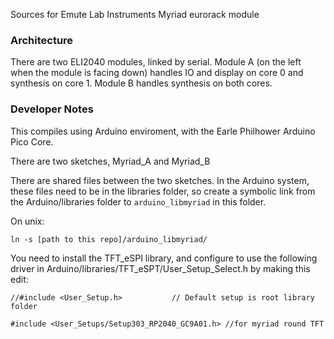 Sources for Emute Lab Instruments Myriad eurorack module

### Architecture

There are two ELI2040 modules, linked by serial.  Module A (on the left when the module is facing down) handles IO and display on core 0 and synthesis on core 1. Module B handles synthesis on both cores.


### Developer Notes

This compiles using Arduino enviroment, with the Earle Philhower Arduino Pico Core.

There are two sketches, Myriad_A and Myriad_B

There are shared files between the two sketches.  In the Arduino system, these files need to be in the libraries folder, so create a symbolic link from the Arduino/libraries folder to ```arduino_libmyriad``` in this folder.

On unix: 

```
ln -s [path to this repo]/arduino_libmyriad/ 
```

You need to install the TFT_eSPI library, and configure to use the following driver in Arduino/libraries/TFT_eSPT/User_Setup_Select.h by making this edit:

```
//#include <User_Setup.h>           // Default setup is root library folder

#include <User_Setups/Setup303_RP2040_GC9A01.h> //for myriad round TFT

```
